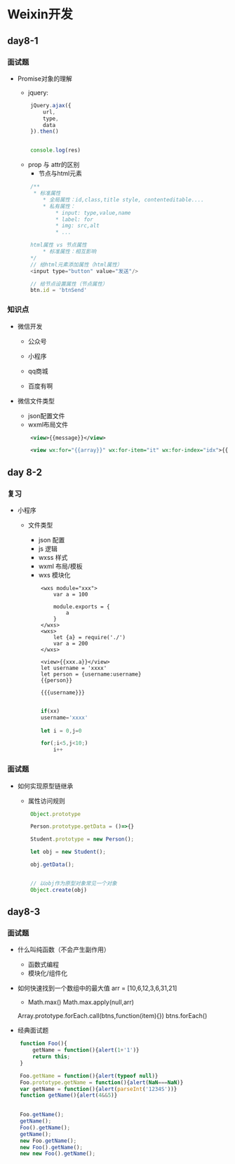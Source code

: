 # Weixin开发

## day8-1

### 面试题
* Promise对象的理解
    * jquery:
    ```js
        jQuery.ajax({
            url,
            type,
            data
        }).then()


        console.log(res)


    ```
    * prop 与 attr的区别
        * 节点与html元素

    ```js
        /**
         * 标准属性
            * 全局属性：id,class,title style, contenteditable....
            * 私有属性：
                * input: type,value,name
                * label: for
                * img: src,alt
                * ...

        html属性 vs 节点属性
            * 标准属性：相互影响
        */
        // 给html元素添加属性（html属性）
        <input type="button" value="发送"/>

        // 给节点设置属性（节点属性）
        btn.id = 'btnSend'
    ```
    


### 知识点
* 微信开发
    * 公众号
    * 小程序

    * qq商城
    * 百度有啊

* 微信文件类型
    * json配置文件
    * wxml布局文件
    ```xml
        <view>{{message}}</view>

        <view wx:for="{{array}}" wx:for-item="it" wx:for-index="idx">{{item}} - {{index}}</view>
    ```

## day 8-2

### 复习
* 小程序
    * 文件类型
        * json  配置
        * js    逻辑
        * wxss  样式
        * wxml  布局/模板
        * wxs   模块化
        ```
            <wxs module="xxx">
                var a = 100

                module.exports = {
                    a
                }
            </wxs>
            <wxs>
                let {a} = require('./')
                var a = 200
            </wxs>

            <view>{{xxx.a}}</view>
            let username = 'xxxx'
            let person = {username:username}
            {{person}}

            {{{username}}}
        ```

        ```js

            if(xx) 
            username='xxxx'
            
            let i = 0,j=0

            for(;i<5,j<10;)
                i++

        ```

### 面试题
* 如何实现原型链继承
    * 属性访问规则

    ```js
        Object.prototype

        Person.prototype.getData = ()=>{}

        Student.prototype = new Person();

        let obj = new Student();

        obj.getData();


        // 以obj作为原型对象常见一个对象
        Object.create(obj)
    ```


## day8-3

### 面试题

* 什么叫纯函数（不会产生副作用）
    * 函数式编程
    * 模块化/组件化
* 如何快速找到一个数组中的最大值
    arr = [10,6,12,3,6,31,21]
    * Math.max()
    Math.max.apply(null,arr)

    Array.prototype.forEach.call(btns,function(item){})
    btns.forEach()

* 经典面试题
```js
    function Foo(){
        getName = function(){alert(1+'1')}
        return this;
    }

    Foo.getName = function(){alert(typeof null)}
    Foo.prototype.getName = function(){alert(NaN===NaN)}
    var getName = function(){alert(parseInt('1234S'))}
    function getName(){alert(4&&5)}

    
    Foo.getName();
    getName();
    Foo().getName();
    getName();
    new Foo.getName();
    new Foo().getName();
    new new Foo().getName();

```
    